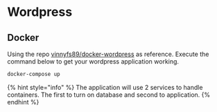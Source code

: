 # Wordpress

## Docker

Using the repo [vinnyfs89/docker-wordpress](https://github.com/vinnyfs89/docker-wordpress) as reference. Execute the command below to get your wordpress application working.

```bash
docker-compose up
```

{% hint style="info" %}
The application will use 2 services to handle containers. The first to turn on database and second to application.
{% endhint %}

